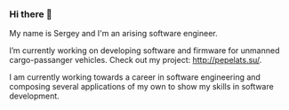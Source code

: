 ### Hi there 👋

My name is Sergey and I'm an arising software engineer.

I’m currently working on developing software and firmware for unmanned cargo-passanger vehicles. Check out my project: http://pepelats.su/.

I am currently working towards a career in software engineering and composing several applications of my own to show my skills in software development.



